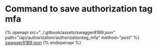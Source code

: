 # Command to save authorization tag mfa

{% openapi src="../.gitbook/assets/swagger81B9.json" path="/api/authorization/authorizationtag_mfa" method="post" %}
[swagger81B9.json](../.gitbook/assets/swagger81B9.json)
{% endopenapi %}

